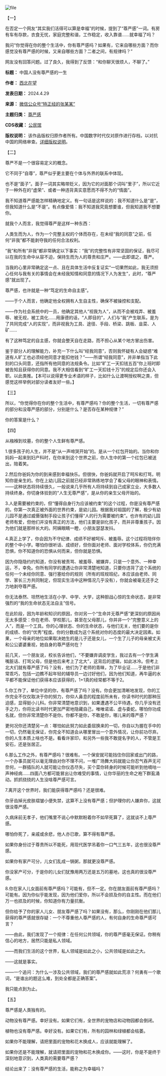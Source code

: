 ![file](https://chinadigitaltimes.net/chinese/files/2024/04/image-1714381966247.png)


【一】


在否定一个网友“其实我们活得可以算是幸福”的时候，提到了“尊严感”一词。有房有车有存款，衣食无忧，家庭完整和谐，工作稳定，收入靠谱……就幸福了吗？


我问“你觉得在你的整个生活中，你有尊严感吗？如果有，它来自哪些方面？而你感觉没有尊严感的时候，又来自哪些方面？二者之间，有规律吗？”


网友没有回答问题。过了良久，我得到了反馈：“和你聊天很烦人，不聊了。”




**标题：** 中国人没有尊严感的一生  

**作者：** [西北在望](https://chinadigitaltimes.net/space/特正经的张某某)  

**发表日期：** 2024.4.29  

**来源：** [微信公众号“特正经的张某某”](https://web.archive.org/web/https://mp.weixin.qq.com/s/iau_wQkzlXnuExUY0FD3dQ)  

**主题归类：** [尊严感](https://chinadigitaltimes.net/space/尊严)  

**CDS收藏：** [公民馆](https://chinadigitaltimes.net/space/%E5%85%AC%E6%B0%91%E9%A6%86)  

**版权说明：** 该作品版权归原作者所有。中国数字时代仅对原作进行存档，以对抗中国的网络审查。[详细版权说明](https://chinadigitaltimes.net/chinese/copyright)。


【二】


尊严不是一个很容易定义的概念。


它不同于“自尊”，尊严似乎更主要在个体与外界的联系中体现。


也不是“面子”。面子一词其实略带贬义，因为它的对面那个词叫“里子”，所以它近于一种外在的“虚荣”、或者一种违背真实意愿而不得不为的“情面”。


我不知道尊严感能怎样精确地定义。有一句话是这样说的：我不知道什么是“是”，但我知道什么是“不是”。有点像爱情：我不知道我究竟想要谁，但我知道我不想要你。


就我个人而言，我觉得尊严是这样一种东西：


人类生而为人，作为一个完整主权的个体而存在，在未经“我的同意”之前，任何“非我”都不能剥夺我的任何合法权利。


“我”和所有“非我”都非常确定以下事实：“我”的完整性有非常坚固的保证，我尽可以在我的生命中从容不迫，保持生而为人的尊贵和庄严。——此即谓之，尊严。


当我的心里非常确定这一点、且在具体生活中反复证实“一切果然如此，我无须担心任何与我有关的事情会在未经我知情和同意的情况下人为发生”，此时，“尊严感”就出现了。


尊严感，也许就是一种“笃定的生命自主感”。


——于个人而言，他确定他全权拥有人生自主性，确保不被操控和支配。


——作为社会系统中的一员，他确定其他人“视我为人”，从而不会被戏弄、被羞辱、被无视，被工具化……用康德的话，“人即目的”，人们与“我”产生联系，是为了共同完成“人的实现”，而非视我为工具、途径、手段、桥梁、跳板、韭菜、人矿……


有了这种笃定的自主感，你就会整天自在走路，而不担心从某个地方冒出伤害。


鉴于部分人的理解能力，补充一下什么叫“经我同意”，否则我怀疑有人会疑惑“难道有人旷工也必须经他同意才能扣他钱？”——所谓“经我同意”，并非单指当下此刻的口头同意，还指所有他同意的法规条令。比如“旷工一天扣钱五百”你上班时即被告知且获得你的同意。我不大相信看到“旷工一天扣钱十万”的规定后你还会入职。以此类推。【本可以说得更专业术语的样子，比如什么让渡啊授权啊之类，但感觉这样举例对部分读者友好一些。】


【三】


所以，“你觉得你在你的整个生活中，有尊严感吗？你的整个生活，一切有尊严感的部分和没尊严感的部分，分别是什么？是否存在某种规律？”


你的答案是什么？


【四】


从襁褓到坟墓，你的整个人生鲜有尊严感。


1.很多孩子的人生，并不是“从一声啼哭开始”的。是从一个红包开始的。当你和你妈妈一起来到妇产科时，在你来到这个世界之前，你人生中的第一个红包已被送出，陪着笑。


2.然后你爸妈为你的到来感到幸福快乐。但很快，你爸妈就开启了呵斥和打骂，明知你是亲生的。你在上幼儿园之前就已经非常熟练地学会了看父母的眼神和表情。——这种状态将持续很久，一般说来几乎所有人将持续到自己成家立业，大多数人持续终身。你切身体验到的“人生无尊严感”，是从你的亲生父母开始的。


3.人是需要被约束的，但“懂得自身行为应该被约束”的这个过程，你是没有尊严感的。你第一次真正被外面的世界约束，是幼儿园。根据我对祖国的了解，极少有幼儿园不是通过威慑强制手段让孩子们懂得“人的行为需要被约束”。也许有的幼儿园老师有爱，但他们并没有真正的方法，他们主要是驯化孩子，而并非尊重孩子。因为他们就是那样长大的。阿姨眼睛一瞪，小朋友瑟瑟发抖。


4.真正上学了，你会因为不守纪律、成绩不好被呵斥、被羞辱。这个过程将陪伴你的整个中小学。哪怕你很听话、成绩好，但你面对老师、面对学校体系，你仍充满恐惧，你不知道你的恐惧从何而来，但你就是恐惧。


因为你隐隐约约知道，你没有被责骂、被羞辱、被嫌弃，只是一个意外、一种幸运，不，幸免。你所有同学的遭遇让你非常清楚地知道，只要你违背了这个系统的任何一个未经你同意、强行塞给你的规则（所有的班规班纪，本应该由老师、同学、家长三方共同制定，但现实生活中这种情况几乎没有），你就会被毫无还手之力地剥夺尊严感。


你无法泰然、坦然地生活在小学、中学、大学，这种胆战心惊的生命状态，是非常强烈的“我的生命状态无法自主”信号。


在此阶段，因为年龄和知识的原因，你对另一个“生命并无尊严感”更深刻的原因尚无太多感受：你在老师、学校那儿，甚至在父母那儿，你并非一个“完整意义上的人”，而是一个工具。你的心理状态、你的生命状态，与他们无关，他们要的是你的成绩、你的“优秀”程度。你的分数成为这个系统对你的态度的最大决定因素。如果，一个母亲的地位如果取决她生的是儿子还是女儿，一个生了儿子的母亲被丈夫和公公婆婆重视，她自身的尊严感何在？


前几天，一个朋友说，校长告诉他们，“不要嫌弃调皮学生，我过去有一个学生满嘴脏话、打骂父母，但是他后来考上了北大”，这背后的逻辑，如此冰冷。但考上北大们就有尊严感了吗？没有，他们为了老师的青睐，为了毕业证……于是他们非常乖巧，包括一边瞧不起年轻的辅导员一边讨好他们，因为他们知道，再牛逼的水平都不能保证他们获得本应该获得的，1+1真的经常都不等于2。


5.你工作了，单位中坚的你，有尊严感了吗？没有。你会更加清晰地发现，你的工作完全不仅仅取决于你的努力，你仰人鼻息的程度前所未有，你读书时代的那种压迫感，显得挺小儿科。你非常清楚地意识到，如果遭遇不公平待遇，你几乎没有还手之力，你将比读书时代更加严密地隐藏自己，唯唯诺诺、虚与委蛇。哪怕你功成名就，但你非常清楚你不是你。你都不是你，不敢是你，哪儿来的尊严感？


更何况你还清楚另一点：哪怕如此努力如此委屈换来的一切，你自以为握在手中的一切，仍然毫无保证，你完全不知道会从哪里冒出一个意外情况，让你前功尽弃。你的人生本质上啥也不是。看看许家印，和另外一些我不敢提名字的人，不管是王安石，还是张居正。


6.那么工作之外，有尊严感吗？很难有。一个保安就可能挡住你回家或出门的路，一个办事员就可以毫无理由对你不理不问，一堆广场舞大妈就能让你忍气吞声无可奈何，一群插队的人就可能让你仪态尽失，买个菜你转身的时候可能听到他嘀咕一声神经病……四面八方都可能冒出让你难受的事情，让你华丽的生命之袍下群虱涌动。抓抓挠挠的人生没啥尊严感可言。


7.离开这个世界时，我们能获得尊严感吗？还是很难。


你牙齿掉光皮肤褶皱小便失禁，这算不上没有尊严感；但护理你的人嫌弃你，这就很没尊严感。


久病床前无孝子，他们嘴里不说心中默默盼着你不如早死算了，这就谈不上尊严感。


哪怕你死了，亲戚或余悲，他人亦已歌，算不得有尊严感。


如果你身份过于尊贵所以不能死，用现代医学吊着你一口气三五年，这也很没尊严感。


如果你有家产可分，儿女们乱成一锅粥，那就更没尊严感。


你没家产可分，于是你的儿女们犹豫用两万还是五万的墓地，这也真的很没尊严感。


8.你在家人儿女面前有尊严感吗？可能有，但不一定。你在朋友面前有尊严感吗？可能有。因为你似乎能发现，因为他们爱你，所以不会损及你的自主性。而在他们万一也损及的时候，你知道你有力量抗衡。


但你给予了你的家人儿女、朋友尊严感了吗？如果没有，那么，你刚刚在他们那儿获得的尊严感就很存疑：一个不尊重他人尊严感的人，有何自身的生命尊严感可言？


——由此，我们发现了一个规律：在任何公共领域，你的尊严感毫无保证。你稍有信心的地方，居然只能是私人领域。


——而我们生活的这个世界，私人领域是如此之小，公共领域是如此之大。


——这就是事实。


——一个追问：为什么一涉及公共领域，我们的尊严感就如此荒凉？何勇有一个歌词，“是谁出的题这么难，到处全都是正确答案”。


我只能点到为止。


【五】


尊严感是人类独有的。


动物没有尊严感。幸好没有。如果它们有，全世界的宠物店和动物园都会倒闭。


植物也没有尊严感。幸好没有。如果它们有，所有的园林和绿植都会枯萎。


如果你不能理解，请把里面的宠物和花木换成人，应该就能理解了。


如果你还是不能理解，就请把里面的宠物和花木换成你。——这时，你是不是终于深刻地意识到，人类真的需要尊严感？


结论出来了：没有尊严感的生活，能称之为幸福吗？


